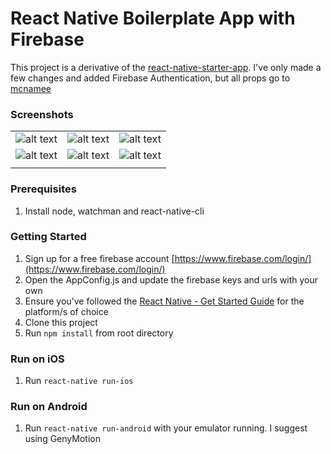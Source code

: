 React Native Boilerplate App with Firebase
=======

This project is a derivative of the [react-native-starter-app](https://github.com/mcnamee/react-native-starter-app).  I've only made a few changes and added Firebase Authentication, but all props go to [mcnamee](https://github.com/mcnamee)

### Screenshots

| | | |
|---|---|---|
| ![alt text](https://dl.dropboxusercontent.com/s/oscuemmt0k0hh44/Simulator%20Screen%20Shot%20Jul%2028%2C%202016%2C%205.13.59%20PM.png "Screen w/ tabs") | ![alt text](https://dl.dropboxusercontent.com/s/rim15pwew2lmzvo/Simulator%20Screen%20Shot%20Jul%2028%2C%202016%2C%205.14.47%20PM.png "Sidebar Menu open") | ![alt text](https://dl.dropboxusercontent.com/s/cnfpmrzt3s477cp/Simulator%20Screen%20Shot%20Jul%2028%2C%202016%2C%205.13.35%20PM.png "Update Profile page") | 
| ![alt text](https://dl.dropboxusercontent.com/s/rymfy8v5586sz28/Simulator%20Screen%20Shot%20Jul%2028%2C%202016%2C%205.14.04%20PM.png "List View Example") | ![alt text](https://dl.dropboxusercontent.com/s/i7opkzkg1sxubqp/Simulator%20Screen%20Shot%20Jul%2028%2C%202016%2C%205.14.15%20PM.png "Login Page") | ![alt text](https://dl.dropboxusercontent.com/s/yi68q0kgqm3jfj5/Simulator%20Screen%20Shot%20Jul%2028%2C%202016%2C%205.14.17%20PM.png "Sign Up Page") |
| | | |

### Prerequisites

1. Install node, watchman and react-native-cli

### Getting Started

1. Sign up for a free firebase account [https://www.firebase.com/login/](https://www.firebase.com/login/)
2. Open the AppConfig.js and update the firebase keys and urls with your own
3. Ensure you've followed the [React Native - Get Started Guide](https://facebook.github.io/react-native/docs/getting-started.html) for the platform/s of choice
4. Clone this project
5. Run `npm install` from root directory

### Run on iOS

1. Run `react-native run-ios`

### Run on Android

1. Run `react-native run-android` with your emulator running.  I suggest using GenyMotion